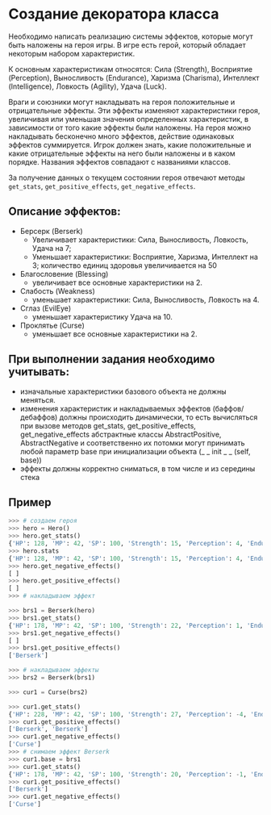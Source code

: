 # Создание декоратора класса
Необходимо написать реализацию системы эффектов, которые могут быть наложены на героя игры. В игре есть герой, который обладает некоторым набором характеристик.

К основным характеристикам относятся: Сила (Strength), Восприятие (Perception), Выносливость (Endurance), Харизма (Charisma), Интеллект (Intelligence), Ловкость (Agility), Удача (Luck).

Враги и союзники могут накладывать на героя положительные и отрицательные эффекты. Эти эффекты изменяют характеристики героя,  увеличивая или уменьшая значения определенных характеристик, в зависимости от того какие эффекты были наложены.  На героя можно накладывать бесконечно много эффектов, действие одинаковых эффектов суммируется. Игрок должен знать, какие положительные и какие отрицательные эффекты на него были наложены и в каком порядке. Названия эффектов совпадают с названиями классов.

За получение данных о текущем состоянии героя отвечают методы `get_stats`, `get_positive_effects`,  `get_negative_effects`.

## Описание эффектов:
+ Берсерк (Berserk)
  +  Увеличивает характеристики: Сила, Выносливость, Ловкость, Удача на 7; 
  +  Уменьшает характеристики: Восприятие, Харизма, Интеллект на 3;
количество единиц здоровья увеличивается на 50
+ Благословение (Blessing) 
    + увеличивает все основные характеристики на 2. 
+ Слабость (Weakness)
    + уменьшает характеристики: Сила, Выносливость, Ловкость на 4.
+ Сглаз (EvilEye) 
  + уменьшает  характеристику Удача на 10.
+ Проклятье (Curse)
  + уменьшает все основные характеристики на 2.

## При выполнении задания необходимо учитывать:
* изначальные характеристики базового объекта не должны меняться.
* изменения характеристик и накладываемых эффектов (баффов/дебаффов) должны происходить динамически, то есть вычисляться при вызове методов get_stats, get_positive_effects, get_negative_effects
абстрактные классы AbstractPositive,  AbstractNegative и соответственно их потомки могут принимать любой параметр base при инициализации объекта (_ _ init _ _ (self, base))
* эффекты должны корректно сниматься, в том числе и из середины стека

## Пример
```Python
>>> # создаем героя
>>> hero = Hero()
>>> hero.get_stats()
{'HP': 128, 'MP': 42, 'SP': 100, 'Strength': 15, 'Perception': 4, 'Endurance': 8, 'Charisma': 2, 'Intelligence': 3, 'Agility': 8, 'Luck': 1}
>>> hero.stats
{'HP': 128, 'MP': 42, 'SP': 100, 'Strength': 15, 'Perception': 4, 'Endurance': 8, 'Charisma': 2, 'Intelligence': 3, 'Agility': 8, 'Luck': 1}
>>> hero.get_negative_effects()
[ ]
>>> hero.get_positive_effects()
[ ]
>>> # накладываем эффект

>>> brs1 = Berserk(hero)
>>> brs1.get_stats()
{'HP': 178, 'MP': 42, 'SP': 100, 'Strength': 22, 'Perception': 1, 'Endurance': 15, 'Charisma': -1, 'Intelligence': 0, 'Agility': 15, 'Luck': 8}
>>> brs1.get_negative_effects()
[ ]
>>> brs1.get_positive_effects()
['Berserk']

>>> # накладываем эффекты
>>> brs2 = Berserk(brs1)

>>> cur1 = Curse(brs2)

>>> cur1.get_stats()
{'HP': 228, 'MP': 42, 'SP': 100, 'Strength': 27, 'Perception': -4, 'Endurance': 20, 'Charisma': -6, 'Intelligence': -5, 'Agility': 20, 'Luck': 13}
>>> cur1.get_positive_effects()
['Berserk', 'Berserk']
>>> cur1.get_negative_effects()
['Curse']
>>> # снимаем эффект Berserk
>>> cur1.base = brs1
>>> cur1.get_stats()
{'HP': 178, 'MP': 42, 'SP': 100, 'Strength': 20, 'Perception': -1, 'Endurance': 13, 'Charisma': -3, 'Intelligence': -2, 'Agility': 13, 'Luck': 6}
>>> cur1.get_positive_effects()
['Berserk']
>>> cur1.get_negative_effects()
['Curse']
```